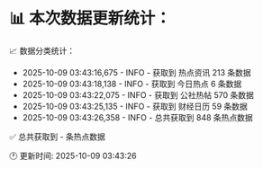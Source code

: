 📊 本次数据更新统计：
==========================

📈 数据分类统计：
- 2025-10-09 03:43:16,675 - INFO - 获取到 热点资讯 213 条数据
- 2025-10-09 03:43:18,138 - INFO - 获取到 今日热点 6 条数据
- 2025-10-09 03:43:22,075 - INFO - 获取到 公社热帖 570 条数据
- 2025-10-09 03:43:25,135 - INFO - 获取到 财经日历 59 条数据
- 2025-10-09 03:43:26,358 - INFO - 总共获取到 848 条热点数据

✅ 总共获取到 - 条热点数据

🕐 更新时间: 2025-10-09 03:43:26
